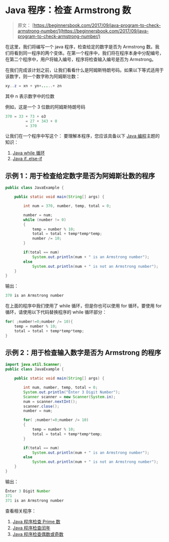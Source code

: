 # Java 程序：检查 Armstrong 数

> 原文： [https://beginnersbook.com/2017/09/java-program-to-check-armstrong-number/](https://beginnersbook.com/2017/09/java-program-to-check-armstrong-number/)

在这里，我们将编写一个 java 程序，检查给定的数字是否为 Armstrong 数。我们将看到同一程序的两个变体。在第一个程序中，我们将在程序本身中分配编号，在第二个程序中，用户将输入编号，程序将检查输入编号是否为 Armstrong。

在我们完成该计划之前，让我们看看什么是阿姆斯特朗号码。如果以下等式适用于该数字，则一个数字称为阿姆斯壮数：

```java
xy..z = xn + yn+.....+ zn
```

其中 n 表示数字中的位数

例如，这是一个 3 位数的阿姆斯特朗号码

```java
370 = 33 + 73 + o3
         = 27 + 343 + 0
         = 370

```

让我们在一个程序中写这个：
要理解本程序，您应该具备以下 [Java 编程](https://beginnersbook.com/java-tutorial-for-beginners-with-examples/)主题的知识：

1.  [Java while 循环](https://beginnersbook.com/2015/03/while-loop-in-java-with-examples/)
2.  [Java if..else-if](https://beginnersbook.com/2017/08/if-else-statement-in-java/)

## 示例 1：用于检查给定数字是否为阿姆斯壮数的程序

```java
public class JavaExample {

    public static void main(String[] args) {

        int num = 370, number, temp, total = 0;

        number = num;
        while (number != 0)
        {
            temp = number % 10;
            total = total + temp*temp*temp;
            number /= 10;
        }

        if(total == num)
            System.out.println(num + " is an Armstrong number");
        else
            System.out.println(num + " is not an Armstrong number");
    }
}
```

输出：

```java
370 is an Armstrong number
```

在上面的程序中我们使用了 while 循环，但是你也可以使用 for 循环。要使用 for 循环，请使用以下代码替换程序的 while 循环部分：

```java
for( ;number!=0;number /= 10){
    temp = number % 10;
    total = total + temp*temp*temp;
}
```

## 示例 2：用于检查输入数字是否为 Armstrong 的程序

```java
import java.util.Scanner;
public class JavaExample {

    public static void main(String[] args) {

        int num, number, temp, total = 0;
        System.out.println("Ënter 3 Digit Number");
        Scanner scanner = new Scanner(System.in);
        num = scanner.nextInt();
        scanner.close();
        number = num;

        for( ;number!=0;number /= 10)
        {
            temp = number % 10;
            total = total + temp*temp*temp;
        }

        if(total == num)
            System.out.println(num + " is an Armstrong number");
        else
            System.out.println(num + " is not an Armstrong number");
    }
}
```

输出：

```java
Ënter 3 Digit Number
371
371 is an Armstrong number
```

查看相关程序：

1.  [Java 程序检查 Prime 数](https://beginnersbook.com/2014/01/java-program-to-check-prime-number/)
2.  [Java 程序检查闰年](https://beginnersbook.com/2017/09/java-program-to-check-leap-year/)
3.  [Java 程序检查偶数或奇数](https://beginnersbook.com/2014/02/java-program-to-check-even-or-odd-number/)